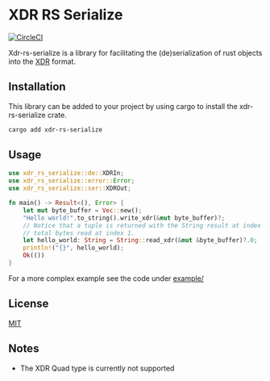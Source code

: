 # XDR RS Serialize

[![CircleCI](https://circleci.com/gh/kochavalabs/xdr-rs-serialize.svg?style=svg)](https://circleci.com/gh/kochavalabs/xdr-rs-serialize)

Xdr-rs-serialize is a library for facilitating the (de)serialization of rust
objects into the [XDR](https://en.wikipedia.org/wiki/External_Data_Representation)
format.

## Installation

This library can be added to your project by using cargo to install the
xdr-rs-serialize crate.

```bash
cargo add xdr-rs-serialize
```

## Usage

```rust
use xdr_rs_serialize::de::XDRIn;
use xdr_rs_serialize::error::Error;
use xdr_rs_serialize::ser::XDROut;

fn main() -> Result<(), Error> {
    let mut byte_buffer = Vec::new();
    "Hello world!".to_string().write_xdr(&mut byte_buffer)?;
    // Notice that a tuple is returned with the String result at index 0 and
    // total bytes read at index 1.
    let hello_world: String = String::read_xdr(&mut &byte_buffer)?.0;
    println!("{}", hello_world);
    Ok(())
}
```

For a more complex example see the code under [example/](https://github.com/kochavalabs/xdr-rs-serialize/tree/develop/example)

## License

[MIT](https://choosealicense.com/licenses/mit/)

## Notes

- The XDR Quad type is currently not supported
